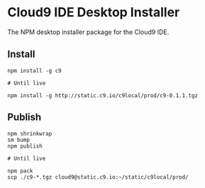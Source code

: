 Cloud9 IDE Desktop Installer
============================

The NPM desktop installer package for the Cloud9 IDE.


Install
-------

    npm install -g c9
    
    # Until live
    
    npm install -g http://static.c9.io/c9local/prod/c9-0.1.1.tgz


Publish
-------

    npm shrinkwrap
    sm bump
    npm publish

    # Until live

	npm pack    
    scp ./c9-*.tgz cloud9@static.c9.io:~/static/c9local/prod/

